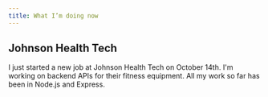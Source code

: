 ```yaml
---
title: What I’m doing now
---
```


## Johnson Health Tech

I just started a new job at Johnson Health Tech on October 14th. I'm working on backend APIs for their fitness equipment. All my work so far has been in Node.js and Express.
